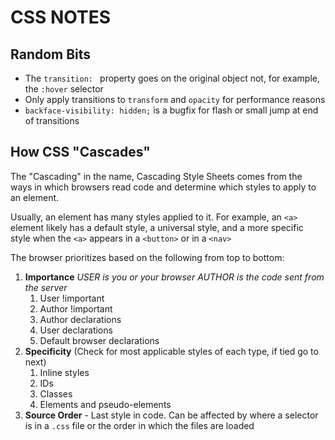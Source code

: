 # CSS NOTES

## Random Bits

- The `transition: ` property goes on the original object not, for example, the `:hover` selector
- Only apply transitions to `transform` and `opacity` for performance reasons
- `backface-visibility: hidden;` is a bugfix for flash or small jump at end of transitions

## How CSS "Cascades"

The "Cascading" in the name, Cascading Style Sheets comes from the ways in which browsers read code and determine which styles to apply to an element.

Usually, an element has many styles applied to it. For example, an `<a>` element likely has a default style, a universal style, and a more specific style when the `<a>` appears in a `<button>` or in a `<nav>`

The browser prioritizes based on the following from top to bottom:

1. **Importance**
   *USER is you or your browser*
   *AUTHOR is the code sent from the server*   
   1. User !important
   2. Author !important
   3. Author declarations
   4. User declarations
   5. Default browser declarations
2. **Specificity** (Check for most applicable styles of each type, if tied go to next)
   1. Inline styles
   2. IDs
   3. Classes
   4. Elements and pseudo-elements
3. **Source Order** - Last style in code. Can be affected by where a selector is in a `.css` file or the order in which the files are loaded

